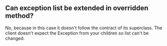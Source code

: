 ## Can exception list be extended in overridden method?
No, because in this case it doesn't follow the contract of its superclass. The client doesn't expect the Exception from your children so list can't be changed.
